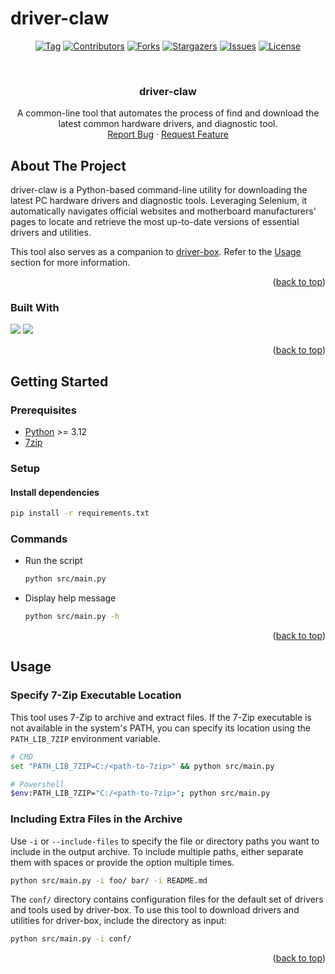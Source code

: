 # driver-claw
<a id="readme-top"></a>


<!-- PROJECT SHIELDS -->
<div align="center">

  [![Tag][tag-shield]][tag-url]
  [![Contributors][contributors-shield]][contributors-url]
  [![Forks][forks-shield]][forks-url]
  [![Stargazers][stars-shield]][stars-url]
  [![Issues][issues-shield]][issues-url]
  [![License][license-shield]][license-url]
  
</div>


<!-- PROJECT LOGO -->
<br />
<div align="center">
  <h3 align="center">driver-claw</h3>

  <p align="center">
    A common-line tool that automates the process of find and download the latest common hardware drivers, and diagnostic tool.
    <br />
    <a href="https://github.com/markmybytes/driver-claw/issues/new?labels=bug&template=bug-report---.md">Report Bug</a>
    ·
    <a href="https://github.com/markmybytes/driver-claw/issues/new?labels=enhancement&template=feature-request---.md">Request Feature</a>
  </p>
</div>


<!-- ABOUT THE PROJECT -->
## About The Project

driver-claw is a Python-based command-line utility for downloading the latest PC hardware drivers and diagnostic tools. Leveraging Selenium, it automatically navigates official websites and motherboard manufacturers' pages to locate and retrieve the most up-to-date versions of essential drivers and utilities.

This tool also serves as a companion to [driver-box](https://github.com/markmybytes/driver-box/). Refer to the [Usage](#usage) section for more information.

<p align="right">(<a href="#readme-top">back to top</a>)</p>

### Built With
[<img src="https://img.shields.io/badge/python-306998?style=for-the-badge&logo=python&logoColor=white">](https://www.python.org/)
[<img src="https://img.shields.io/badge/selenium-01a71c?style=for-the-badge&logo=selenium&logoColor=white">](https://www.selenium.dev/)

<p align="right">(<a href="#readme-top">back to top</a>)</p>


<!-- GETTING STARTED -->
## Getting Started

### Prerequisites

- [Python](https://www.python.org/downloads/) >= 3.12
- [7zip](https://www.7-zip.org/download.html)

### Setup

#### Install dependencies
```sh
pip install -r requirements.txt
```

### Commands

- Run the script
  ```sh
  python src/main.py
  ```

- Display help message
  ```sh
  python src/main.py -h
  ```

<p align="right">(<a href="#readme-top">back to top</a>)</p>


<!-- USAGE EXAMPLES -->
## Usage

###  Specify 7-Zip Executable Location

This tool uses 7-Zip to archive and extract files. If the 7-Zip executable is not available in the system's PATH, you can specify its location using the `PATH_LIB_7ZIP` environment variable.

```sh
# CMD
set "PATH_LIB_7ZIP=C:/<path-to-7zip>" && python src/main.py

# Powershell
$env:PATH_LIB_7ZIP="C:/<path-to-7zip>"; python src/main.py
```

###  Including Extra Files in the Archive

Use `-i` or `--include-files` to specify the file or directory paths you want to include in the output archive.
To include multiple paths, either separate them with spaces or provide the option multiple times.

```sh
python src/main.py -i foo/ bar/ -i README.md
```

The `conf/` directory contains configuration files for the default set of drivers and tools used by driver-box.
To use this tool to download drivers and utilities for driver-box, include the directory as input:

```sh
python src/main.py -i conf/
```

<p align="right">(<a href="#readme-top">back to top</a>)</p>


<!-- MARKDOWN LINKS & IMAGES -->
<!-- https://www.markdownguide.org/basic-syntax/#reference-style-links -->
[tag-url]: https://github.com/markmybytes/driver-claw/releases
[tag-shield]: https://img.shields.io/github/v/tag/markmybytes/driver-claw?style=for-the-badge&label=LATEST&color=%23B1B1B1
[contributors-shield]: https://img.shields.io/github/contributors/markmybytes/driver-claw.svg?style=for-the-badge
[contributors-url]: https://github.com/markmybytes/driver-claw/graphs/contributors
[forks-shield]: https://img.shields.io/github/forks/markmybytes/driver-claw.svg?style=for-the-badge
[forks-url]: https://github.com/markmybytes/driver-claw/network/members
[stars-shield]: https://img.shields.io/github/stars/markmybytes/driver-claw.svg?style=for-the-badge
[stars-url]: https://github.com/markmybytes/driver-claw/stargazers
[issues-shield]: https://img.shields.io/github/issues/markmybytes/driver-claw.svg?style=for-the-badge
[issues-url]: https://github.com/markmybytes/driver-claw/issues
[license-shield]: https://img.shields.io/github/license/markmybytes/driver-claw.svg?style=for-the-badge
[license-url]: https://github.com/markmybytes/driver-claw/blob/master/LICENSE.txt
